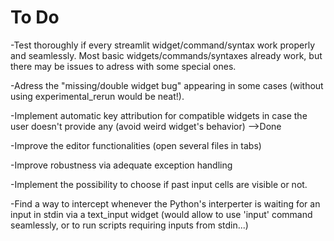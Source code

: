 # To Do

-Test thoroughly if every streamlit widget/command/syntax work properly and seamlessly.
Most basic widgets/commands/syntaxes already work, but there may be issues to adress with some special ones.

-Adress the "missing/double widget bug" appearing in some cases (without using experimental_rerun would be neat!).

-Implement automatic key attribution for compatible widgets in case the user doesn't provide any (avoid weird widget's behavior)
-->Done

-Improve the editor functionalities (open several files in tabs)

-Improve robustness via adequate exception handling

-Implement the possibility to choose if past input cells are visible or not.

-Find a way to intercept whenever the Python's interperter is waiting for an input in stdin via a text_input widget (would allow to use 'input' command seamlessly, or to run scripts requiring inputs from stdin...)
